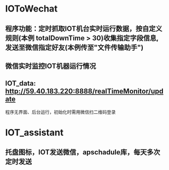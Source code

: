 # IOToWechat
## 程序功能：定时抓取IOT机台实时运行数据，按自定义规则(本例 totalDownTime > 30)收集指定字段信息,发送至微信指定好友(本例传至"文件传输助手")
## 微信实时监控IOT机器运行情况
## IOT_data: http://59.40.183.220:8888/realTimeMonitor/update
 程序无界面、后台运行，初始化时需用微信扫二维码登录 
 
 # IOT_assistant
 ## 托盘图标，IOT发送微信，apschadule库，每天多次定时发送
